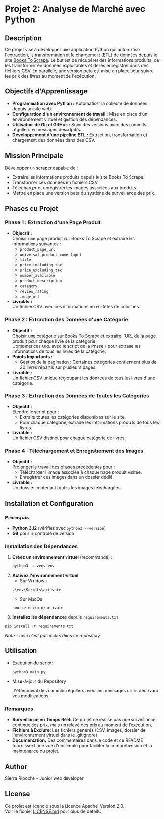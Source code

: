 # Projet 2: Analyse de Marché avec Python

## Description

Ce projet vise à développer une application Python qui automatise l'extraction, la transformation et le chargement (ETL) de données depuis le site [Books To Scrape](http://books.toscrape.com/). Le but est de récupérer des informations produits, de les transformer en données exploitables et de les enregistrer dans des fichiers CSV. En parallèle, une version beta est mise en place pour suivre les prix des livres au moment de l'exécution.

## Objectifs d'Apprentissage

- **Programmation avec Python :** Automatiser la collecte de données depuis un site web.
- **Configuration d'un environnement de travail :** Mise en place d’un environnement virtuel et gestion des dépendances.
- **Utilisation de Git et GitHub :** Suivi des versions avec des commits réguliers et messages descriptifs.
- **Développement d'une pipeline ETL :** Extraction, transformation et chargement des données dans des CSV.

## Mission Principale

Développer un scraper capable de :
- Extraire les informations produits depuis le site Books To Scrape.
- Transformer ces données en fichiers CSV.
- Télécharger et enregistrer les images associées aux produits.
- Mettre en place une version beta du système de surveillance des prix.

## Phases du Projet

### Phase 1 : Extraction d'une Page Produit

- **Objectif :**  
  Choisir une page produit sur Books To Scrape et extraire les informations suivantes :
  - `product_page_url`
  - `universal_product_code (upc)`
  - `title`
  - `price_including_tax`
  - `price_excluding_tax`
  - `number_available`
  - `product_description`
  - `category`
  - `review_rating`
  - `image_url`
- **Livrable :**  
  Un fichier CSV avec ces informations en en-têtes de colonnes.

### Phase 2 : Extraction des Données d'une Catégorie

- **Objectif :**  
  Choisir une catégorie sur Books To Scrape et extraire l'URL de la page produit pour chaque livre de la catégorie.  
  Combiner ces URL avec le script de la Phase 1 pour extraire les informations de tous les livres de la catégorie.
- **Points Importants :**  
  - Gestion de la pagination : Certaines catégories contiennent plus de 20 livres répartis sur plusieurs pages.
- **Livrable :**  
  Un fichier CSV unique regroupant les données de tous les livres d'une catégorie.

### Phase 3 : Extraction des Données de Toutes les Catégories

- **Objectif :**  
  Étendre le script pour :
  - Extraire toutes les catégories disponibles sur le site.
  - Pour chaque catégorie, extraire les informations produits de tous les livres.
- **Livrable :**  
  Un fichier CSV distinct pour chaque catégorie de livres.

### Phase 4 : Téléchargement et Enregistrement des Images

- **Objectif :**  
  Prolonger le travail des phases précédentes pour :
  - Télécharger l'image associée à chaque page produit visitée.
  - Enregistrer ces images dans un dossier dédié.
- **Livrable :**  
  Un dossier contenant toutes les images téléchargées.

## Installation et Configuration

### Prérequis

- **Python 3.12** (vérifiez avec `python3 --version`)
- **Git** pour le contrôle de version

### Installation des Dépendances

1. **Créez un environnement virtuel** (recommandé) :
   ```bash
   python3 -m venv env
   ```
2. **Activez l'environnement virtuel**
   - Sur Windows
   ```
   .\env\Scripts\activate
   ```
   - Sur MacOs
   ```
   source env/bin/activate
3. **Installez les dépendances** depuis <code>requirements.txt</code>
```
pip install -r requirements.txt
```
    
*Note - ceci n'est pas inclus dans ce repository*

## Utilisation
- Exécution du script:
  ```
  python3 main.py
  ```
- Mise-à-jour du Repository
  <p>J'éffectuerai des commits réguliers avec des messages clairs décrivant vos modifications.</p>

### Remarques
- **Surveillance en Temps Réel:** Ce projet ne réalise pas une surveillance continue des prix, mais un relevé des prix au moment de l'exécution.
- **Fichiers à Exclure:** Les fichiers générés (CSV, images, dossier de l'environnement virtuel dans le .gitignore)
- **Documentation:** Des commentaires dans le code et ce README fournissent une vue d'ensemble pour faciliter la compréhension et la maintenance du projet.

## Author
Sierra Ripoche - Junior web developer

## License

Ce projet est licencié sous la Licence Apache, Version 2.0.  
Voir le fichier [LICENSE.md](LICENSE.md) pour plus de détails.